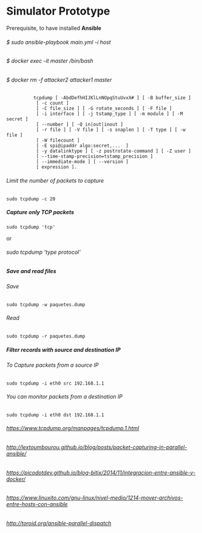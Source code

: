 # Simulator Prototype


Prerequisite, to have installed **Ansible**

###### $ sudo ansible-playbook main.yml -i host
###### $ docker exec -it master /bin/bash
###### $ docker rm -f attacker2 attacker1 master



              tcpdump [ -AbdDefhHIJKlLnNOpqStuUvxX# ] [ -B buffer_size ]
               [ -c count ]
               [ -C file_size ] [ -G rotate_seconds ] [ -F file ]
               [ -i interface ] [ -j tstamp_type ] [ -m module ] [ -M secret ]
               [ --number ] [ -Q in|out|inout ]
               [ -r file ] [ -V file ] [ -s snaplen ] [ -T type ] [ -w file ]
               [ -W filecount ]
               [ -E spi@ipaddr algo:secret,...  ]
               [ -y datalinktype ] [ -z postrotate-command ] [ -Z user ]
               [ --time-stamp-precision=tstamp_precision ]
               [ --immediate-mode ] [ --version ]
               [ expression ].



###### Limit  the number of packets to capture 
```
sudo tcpdump -c 20
```
              
##### Capture only TCP packets
    sudo tcpdump 'tcp'
  
  or   
  ###### sudo tcpdump 'type protocol'


##### Save and read files
###### Save
    sudo tcpdump -w paquetes.dump
###### Read
    sudo tcpdump -r paquetes.dump

##### Filter records with source and destination IP
###### To Capture packets from a source IP
    sudo tcpdump -i eth0 src 192.168.1.1
###### You can monitor packets from a destination IP
    sudo tcpdump -i eth0 dst 192.168.1.1



######  https://www.tcpdump.org/manpages/tcpdump.1.html
######  http://lextoumbourou.github.io/blog/posts/packet-capturing-in-parallel-ansible/
######  https://picodotdev.github.io/blog-bitix/2014/11/integracion-entre-ansible-y-docker/
######  https://www.linuxito.com/gnu-linux/nivel-medio/1214-mover-archivos-entre-hosts-con-ansible
######  http://toroid.org/ansible-parallel-dispatch
